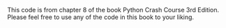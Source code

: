 This code is from chapter 8 of the book Python Crash Course 3rd Edition. Please feel free to use any of the code in this book to your liking.
